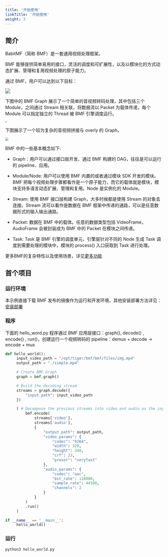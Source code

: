 ```yaml
---
title: '开始使用'
linkTitle: '开始使用'
weight: 3
---
```




## 简介

BabitMF（简称 BMF）是一套通用视频处理框架。

BMF 能够提供简单易用的接口，灵活的调度和可扩展性，以及以模块化的方式动态扩展、管理和复用视频处理的原子能力。

通过 BMF，用户可以达到以下目标：

<img src="/img/docs/goals.png" style="zoom:100%;" />





下图中的 BMF Graph 展示了一个简单的音视频转码处理，其中包括三个 Module，之间通过 Stream 相关联，将数据流以 Packet 为载体传递，每个 Module 可以指定独立的 Thread 被 BMF 引擎调度运行。

<img src="/img/docs/simple_graph.png" style="zoom:30%;" />

下图展示了一个较为复杂的音视频拼接与 overly 的 Graph。

<img src="/img/docs/complex_graph.png" style="zoom:60%;" />



BMF 中的一些基本概念如下:

- Graph：用户可以通过接口层开发、通过 BMF 构建的 DAG，往往是可以运行的 pipeline、应用。

- Module/Node: 用户可以使用 BMF 内置的或者通过模块 SDK 开发的模块。BMF 把每个视频处理步骤都看作是一个原子能力，而它的载体就是模块，模块支持多语言动态扩展、管理和复用。Node 是实例化的 Module。

- Stream: 使用 BMF 接口层构建 Graph，大多时候都是使用 Stream 的对象去连接。Stream 流可以看作是数据在 BMF 框架中传递的通路，可以是任意数据形式的输入输出通路。

- Packet: 数据在 BMF 中的载体。任意的数据类型包括 VideoFrame，AudioFrame 会被封装成为 BMF 中的 Packet 在模块之间传递。

- Task: Task 是 BMF 引擎的调度单元，引擎层针对不同的 Node 生成 Task 调度到需要处理的模块中，模块的 process() 入口获取到 Task 进行处理。



更多BMF的复杂特性以及使用场景，详见[更多功能](http://babitmf.github.io/docs/bmf/multiple_features)



## 首个项目
### 运行环境
本示例直接下载 BMF 发布的镜像作为运行和开发环境，其他安装部署方法详见：[安装部署](http://babitmf.github.io/docs/bmf/getting_started_yourself/install)


### 程序

下面的 hello_word.py 程序通过 BMF 应用层接口：graph(), decode() , encode() , run()，创建运行一个视频转码的 pipeline：demux + decode -> encode + mux

```python
def hello_world():
     input_video_path = "/opt/tiger/bmf/bmf/files/img.mp4"
     output_path = "./simple.mp4"

     # Create BMF Graph
     graph = bmf.graph()

     # Build the decoding stream
     streams = graph.decode({
         "input_path": input_video_path
     })

     ( # Decompose the previous streams into video and audio as the input of the encode interface, as well as the encoding parameters, create the encoding stream and run it directly
         bmf.encode(
             streams['video'],
             streams['audio'],
             {
                 "output_path": output_path,
                 "video_params": {
                     "codec": "h264",
                     "width": 320,
                     "height": 240,
                     "crf": 23,
                     "preset": "veryfast"
                 },
                 "audio_params": {
                     "codec": "aac",
                     "bit_rate": 128000,
                     "sample_rate": 44100,
                     "channels": 2
                 }
             }
         )
         .run()
     )

if __name__ == '__main__':
     hello_world()
```
### 运行

`python3 hello_world.py`
